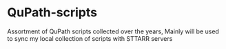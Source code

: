 # QuPath-scripts
Assortment of QuPath scripts collected over the years,
Mainly will be used to sync my local collection of scripts with STTARR servers
